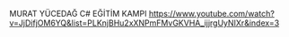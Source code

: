 MURAT YÜCEDAĞ C# EĞİTİM KAMPI
https://www.youtube.com/watch?v=JjDifjOM6YQ&list=PLKnjBHu2xXNPmFMvGKVHA_ijjrgUyNIXr&index=3
